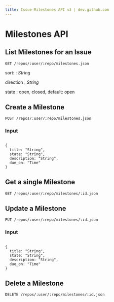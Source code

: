 ```yaml
---
title: Issue Milestones API v3 | dev.github.com
---
```


# Milestones API

## List Milestones for an Issue

    GET /repos/:user/:repo/milestones.json

sort:
: _String_

direction
: _String_

state
: open, closed, default: open

## Create a Milestone

    POST /repos/:user/:repo/milestones.json

### Input

<pre class="highlight"><code class="language-javascript">
{
  title: "String",
  state: "String",
  description: "String",
  due_on: "Time"
}
</code></pre>

## Get a single Milestone

    GET /repos/:user/:repo/milestones/:id.json

## Update a Milestone

    PUT /repos/:user/:repo/milestones/:id.json

### Input

<pre class="highlight"><code class="language-javascript">
{
  title: "String",
  state: "String",
  description: "String",
  due_on: "Time"
}
</code></pre>

## Delete a Milestone

    DELETE /repos/:user/:repo/milestones/:id.json

